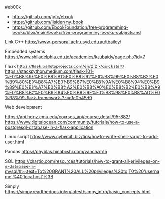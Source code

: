 #eb00k
* https://github.com/jyfc/ebook
* https://github.com/lisider/my_book
* https://github.com/EbookFoundation/free-programming-books/blob/main/books/free-programming-books-subjects.md


Link
C++
https://www-personal.acfr.usyd.edu.au/tbailey/

Embedded systems
https://www.philadelphia.edu.jo/academics/kaubaidy/page.php?id=7

Flask
https://flask.palletsprojects.com/en/2.2.x/quickstart/
https://stackpython.medium.com/flask-101-%E0%B8%9E%E0%B8%B1%E0%B8%92%E0%B8%99%E0%B8%B2%E0%B9%80%E0%B8%A7%E0%B9%87%E0%B8%9A%E0%B8%94%E0%B9%89%E0%B8%A7%E0%B8%A2%E0%B8%A0%E0%B8%B2%E0%B8%A9%E0%B8%B2%E0%B9%84%E0%B8%9E%E0%B8%98%E0%B8%AD%E0%B8%99-flask-framework-3cae1c0b45d9

Web development 

https://api.heinz.cmu.edu/courses_api/course_detail/95-882/
https://www.digitalocean.com/community/tutorials/how-to-use-a-postgresql-database-in-a-flask-application


Linux script 
https://www.cyberciti.biz/tips/howto-write-shell-script-to-add-user.html

Pandas
https://phyblas.hinaboshi.com/yancham15

SQL
https://chartio.com/resources/tutorials/how-to-grant-all-privileges-on-a-database-in-mysql/#:~:text=To%20GRANT%20ALL%20privileges%20to,TO%20'username'%40'localhost'%3B

Simply
https://simpy.readthedocs.io/en/latest/simpy_intro/basic_concepts.html
